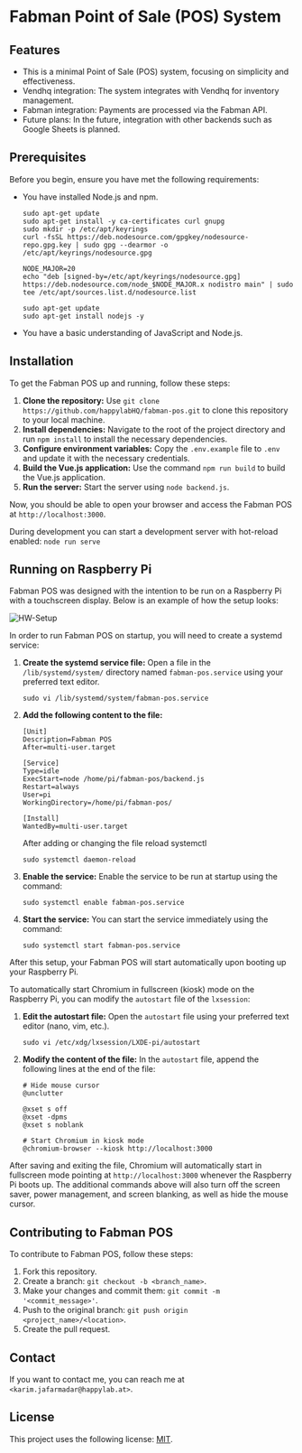 # Fabman Point of Sale (POS) System

## Features

- This is a minimal Point of Sale (POS) system, focusing on simplicity and effectiveness.
- Vendhq integration: The system integrates with Vendhq for inventory management.
- Fabman integration: Payments are processed via the Fabman API.
- Future plans: In the future, integration with other backends such as Google Sheets is planned.

## Prerequisites

Before you begin, ensure you have met the following requirements:

- You have installed Node.js and npm.
    ```
    sudo apt-get update
    sudo apt-get install -y ca-certificates curl gnupg
    sudo mkdir -p /etc/apt/keyrings
    curl -fsSL https://deb.nodesource.com/gpgkey/nodesource-repo.gpg.key | sudo gpg --dearmor -o /etc/apt/keyrings/nodesource.gpg

    NODE_MAJOR=20
    echo "deb [signed-by=/etc/apt/keyrings/nodesource.gpg] https://deb.nodesource.com/node_$NODE_MAJOR.x nodistro main" | sudo tee /etc/apt/sources.list.d/nodesource.list

    sudo apt-get update
    sudo apt-get install nodejs -y
    ```
- You have a basic understanding of JavaScript and Node.js.

## Installation

To get the Fabman POS up and running, follow these steps:

1. **Clone the repository:** Use `git clone https://github.com/happylabHQ/fabman-pos.git` to clone this repository to your local machine.
2. **Install dependencies:** Navigate to the root of the project directory and run `npm install` to install the necessary dependencies.
3. **Configure environment variables:** Copy the `.env.example` file to `.env` and update it with the necessary credentials.
4. **Build the Vue.js application:** Use the command `npm run build` to build the Vue.js application.
5. **Run the server:** Start the server using `node backend.js`.

Now, you should be able to open your browser and access the Fabman POS at `http://localhost:3000`.

During development you can start a development server with hot-reload enabled: `node run serve` 


## Running on Raspberry Pi

Fabman POS was designed with the intention to be run on a Raspberry Pi with a touchscreen display. Below is an example of how the setup looks:

![HW-Setup](https://github.com/happylabHQ/fabman-pos/assets/1569255/4d9bcbe4-9ca6-43b7-baab-3a98f8ec5810)

In order to run Fabman POS on startup, you will need to create a systemd service:

1. **Create the systemd service file:** Open a file in the `/lib/systemd/system/` directory named `fabman-pos.service` using your preferred text editor.
    ```
    sudo vi /lib/systemd/system/fabman-pos.service
    ```

2. **Add the following content to the file:**
    ```
    [Unit]
    Description=Fabman POS
    After=multi-user.target

    [Service]
    Type=idle
    ExecStart=node /home/pi/fabman-pos/backend.js
    Restart=always
    User=pi
    WorkingDirectory=/home/pi/fabman-pos/

    [Install]
    WantedBy=multi-user.target
    ```

    After adding or changing the file reload systemctl 
    ```
    sudo systemctl daemon-reload
    ```

3. **Enable the service:** Enable the service to be run at startup using the command:
    ```
    sudo systemctl enable fabman-pos.service
    ```
   
4. **Start the service:** You can start the service immediately using the command:
    ```
    sudo systemctl start fabman-pos.service
    ```

After this setup, your Fabman POS will start automatically upon booting up your Raspberry Pi.


To automatically start Chromium in fullscreen (kiosk) mode on the Raspberry Pi, you can modify the `autostart` file of the `lxsession`:

1. **Edit the autostart file:** Open the `autostart` file using your preferred text editor (nano, vim, etc.).
    ```
    sudo vi /etc/xdg/lxsession/LXDE-pi/autostart
    ```

2. **Modify the content of the file:** In the `autostart` file, append the following lines at the end of the file:

    ```
    # Hide mouse cursor
    @unclutter

    @xset s off
    @xset -dpms
    @xset s noblank

    # Start Chromium in kiosk mode
    @chromium-browser --kiosk http://localhost:3000
    ```
    
After saving and exiting the file, Chromium will automatically start in fullscreen mode pointing at `http://localhost:3000` whenever the Raspberry Pi boots up. The additional commands above will also turn off the screen saver, power management, and screen blanking, as well as hide the mouse cursor.

## Contributing to Fabman POS

To contribute to Fabman POS, follow these steps:

1. Fork this repository.
2. Create a branch: `git checkout -b <branch_name>`.
3. Make your changes and commit them: `git commit -m '<commit_message>'`.
4. Push to the original branch: `git push origin <project_name>/<location>`.
5. Create the pull request.

## Contact

If you want to contact me, you can reach me at `<karim.jafarmadar@happylab.at>`.

## License

This project uses the following license: [MIT](https://opensource.org/licenses/MIT).

